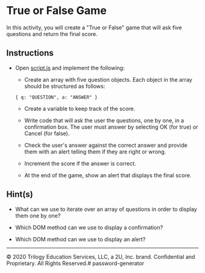# True or False Game

In this activity, you will create a "True or False" game that will ask five questions and return the final score.

## Instructions

* Open [script.js](Unsolved/assets/js/script.js) and implement the following:

  * Create an array with five question objects. Each object in the array should be structured as follows: 

  `{ q: "QUESTION", a: "ANSWER" }`

  * Create a variable to keep track of the score.

  * Write code that will ask the user the questions, one by one, in a confirmation box. The user must answer by selecting OK (for true) or Cancel (for false).

  * Check the user's answer against the correct answer and provide them with an alert telling them if they are right or wrong.

  * Increment the score if the answer is correct.

  * At the end of the game, show an alert that displays the final score.

## Hint(s)

* What can we use to iterate over an array of questions in order to display them one by one?

* Which DOM method can we use to display a confirmation? 

* Which DOM method can we use to display an alert? 

---
© 2020 Trilogy Education Services, LLC, a 2U, Inc. brand. Confidential and Proprietary. All Rights Reserved.# password-generator
